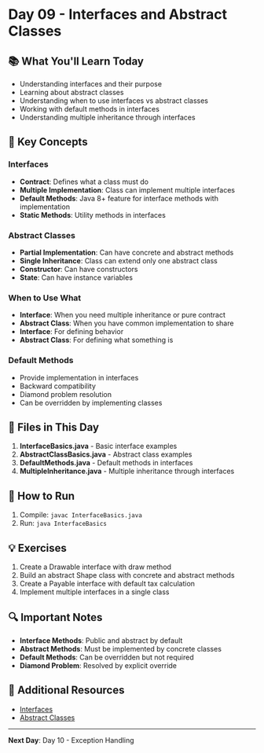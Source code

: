 # Day 09 - Interfaces and Abstract Classes

## 📚 What You'll Learn Today

- Understanding interfaces and their purpose
- Learning about abstract classes
- Understanding when to use interfaces vs abstract classes
- Working with default methods in interfaces
- Understanding multiple inheritance through interfaces

## 🎯 Key Concepts

### Interfaces
- **Contract**: Defines what a class must do
- **Multiple Implementation**: Class can implement multiple interfaces
- **Default Methods**: Java 8+ feature for interface methods with implementation
- **Static Methods**: Utility methods in interfaces

### Abstract Classes
- **Partial Implementation**: Can have concrete and abstract methods
- **Single Inheritance**: Class can extend only one abstract class
- **Constructor**: Can have constructors
- **State**: Can have instance variables

### When to Use What
- **Interface**: When you need multiple inheritance or pure contract
- **Abstract Class**: When you have common implementation to share
- **Interface**: For defining behavior
- **Abstract Class**: For defining what something is

### Default Methods
- Provide implementation in interfaces
- Backward compatibility
- Diamond problem resolution
- Can be overridden by implementing classes

## 📁 Files in This Day

1. **InterfaceBasics.java** - Basic interface examples
2. **AbstractClassBasics.java** - Abstract class examples
3. **DefaultMethods.java** - Default methods in interfaces
4. **MultipleInheritance.java** - Multiple inheritance through interfaces

## 🚀 How to Run

1. Compile: `javac InterfaceBasics.java`
2. Run: `java InterfaceBasics`

## 💡 Exercises

1. Create a Drawable interface with draw method
2. Build an abstract Shape class with concrete and abstract methods
3. Create a Payable interface with default tax calculation
4. Implement multiple interfaces in a single class

## 🔍 Important Notes

- **Interface Methods**: Public and abstract by default
- **Abstract Methods**: Must be implemented by concrete classes
- **Default Methods**: Can be overridden but not required
- **Diamond Problem**: Resolved by explicit override

## 📖 Additional Resources

- [Interfaces](https://docs.oracle.com/javase/tutorial/java/IandI/createinterface.html)
- [Abstract Classes](https://docs.oracle.com/javase/tutorial/java/IandI/abstract.html)

---

**Next Day**: Day 10 - Exception Handling 